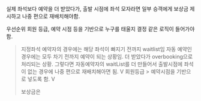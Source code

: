 실제 좌석보다 예약을 더 받았다가,
출발 시점에 좌석 모자라면 
일부 승객에게 보상금 제시하고 
나중 편으로 재배치해야함.

우선순위 회원 등급, 
예약 시점 등을 기반으로 
누구를 태울지 결정 같은 로직이 들어가야함.


> 지정좌석 예약자의 경우에는 해당 좌석이 빠지기 전까지 waitlist임
> 자동 예약인 경우에는 모두 차기 전까지 예약이 되는 상황임. 더 받았다가 overbooking으로 처리되는 상황.
> 그렇다면 자동예약자의 waitList를 더 만들어서 출발시점에 좌석이 없는 경우에 나중 편으로 재배치해아면 됨. V
> 회원등급 > 예약시점을 기반으로 넣도록 함. V
> 
> 보상금은 